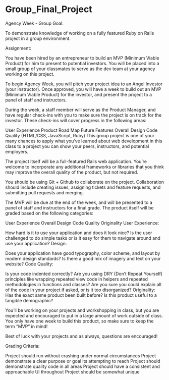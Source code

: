 # Group_Final_Project

Agency Week - Group
Goal:

To demonstrate knowledge of working on a fully featured Ruby on Rails project in a group environment.

Assignment:

You have been hired by an entrepreneur to build an MVP (Minimum Viable Product) for him to present to potential investors. You will be placed into a small group of your classmates to serve as the dev team at your agency working on this project.

To begin Agency Week, you will pitch your project idea to an Angel Investor (your instructor). Once approved, you will have a week to build out an MVP (Minimum Viable Product) for the investor, and present the project to a panel of staff and instructors.

During the week, a staff member will serve as the Product Manager, and have regular check-ins with you to make sure the project is on track for the investor. These check-ins will cover progress in the following areas:

User Experience
Product Road Map
Future Features
Overall Design
Code Quality (HTML/CSS, JavaScript, Ruby)
This group project is one of your many chances to apply what you’ve learned about web development in this class to a project you can show your peers, instructors, and potential employers.

The project itself will be a full-featured Rails web application. You’re welcome to incorporate any additional frameworks or libraries that you think may improve the overall quality of the product, but not required.

You should be using Git + Github to collaborate on the project. Collaboration should include creating issues, assigning tickets and feature requests, and submitting pull requests and merging.

The MVP will be due at the end of the week, and will be presented to a panel of staff and instructors for a final grade. The product itself will be graded based on the following categories:

User Experience
Overall Design
Code Quality
Originality
User Experience:

How hard is it to use your application and does it look nice?
Is the user challenged to do simple tasks or is it easy for them to navigate around and use your application?
Design:

Does your application have good typography, color scheme, and layout by modern design standards?
Is there a good mix of imagery and text on your website?
Code Quality:

Is your code indented correctly?
Are you using DRY (Don’t Repeat Yourself) principles like wrapping repeated view code in helpers and repeated methodologies in functions and classes?
Are you sure you could explain all of the code in your project if asked, or is it too disorganized?
Originality:
Has the exact same product been built before?
Is this product useful to a tangible demographic?

You’ll be working on your projects and workshopping in class, but you are expected and encouraged to put in a large amount of work outside of class. You only have one week to build this product, so make sure to keep the term “MVP” in mind!

Best of luck with your projects and as always, questions are encouraged!

Grading Criteria:

Project should run without crashing under normal circumstances
Project demonstrate a clear purpose or goal its attempting to reach
Project should demonstrate quality code in all areas
Project should have a consistent and approachable UI throughout
Project should be somewhat unique
